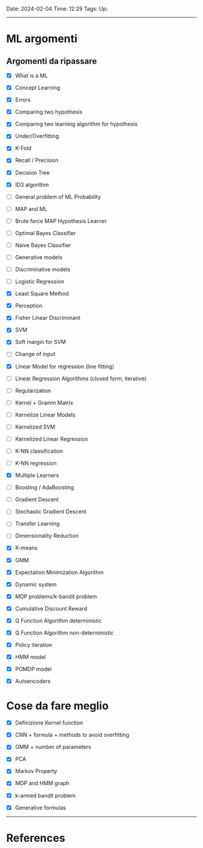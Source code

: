 Date: 2024-02-04
Time: 12:29
Tags:
Up: 

---
# ML argomenti

## Argomenti da ripassare

- [x] What is a ML
- [x] Concept Learning
- [x] Errors
- [x] Comparing two hypothesis
- [x] Comparing two learning algorithm for hypothesis
- [x] Under/Overfitting
- [x] K-Fold
- [x] Recall / Precision
- [x] Decision Tree
- [x] ID3 algorithm
- [ ] General problem of ML Probability
- [ ] MAP and ML
- [ ] Brute force MAP Hypothesis Learner 
- [ ] Optimal Bayes Classifier
- [ ] Naive Bayes Classifier
- [ ] Generative models
- [ ] Discriminative models
- [ ] Logistic Regression
- [x] Least Square Method
- [x] Perception
- [x] Fisher Linear Discriminant
- [x] SVM
- [x] Soft margin for SVM
- [ ] Change of input
- [x] Linear Model for regression (line fitting)
- [ ] Linear Regression Algorithms (closed form, iterative)
- [ ] Regularization
- [ ] Kernel + Gramm Matrix
- [ ] Kernelize Linear Models
- [ ] Kernelized SVM
- [ ] Kernelized Linear Regression
- [ ] K-NN classification
- [ ] K-NN regression
- [x] Multiple Learners
- [ ] Boosting / AdaBoosting
- [ ] Gradient Descent
- [ ] Stochastic Gradient Descent
- [ ] Transfer Learning
- [ ] Dimensionality Reduction
- [x] K-means
- [x] GMM
- [x] Expectation Minimization Algorithm
- [x] Dynamic system
- [x] MDP problems/k-bandit problem
- [x] Cumulative Discount Reward
- [x] Q Function Algorithm deterministic
- [x] Q Function Algorithm non-deterministic
- [x] Policy iteration
- [x] HMM model
- [x] POMDP model
- [x] Autoencoders



# Cose da fare meglio
- [x] Definizione Kernel function
- [x] CNN + formula + methods to avoid overfitting
- [x] GMM + number of parameters
- [x] PCA
- [x] Markov Property
- [x] MDP and HMM graph
- [x] k-armed bandit problem
- [x] Generative formulas


---
# References
